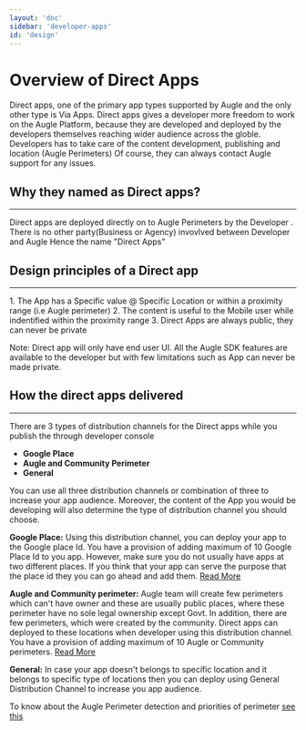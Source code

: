 ```yaml
---
layout: 'doc'
sidebar: 'developer-apps'
id: 'design'
---
```


# Overview of Direct Apps

Direct apps, one of the primary app types supported by Augle and the only other type is Via Apps. 
Direct apps gives a developer more freedom to work on the Augle Platform, because they are developed and deployed
by the developers themselves reaching wider audience across the globle. 
Developers has to take care of the content development, publishing and location (Augle Perimeters)
Of course, they can always contact Augle support for any issues.

## Why they named as Direct apps?
<hr/>
Direct apps are deployed directly on to Augle Perimeters by the Developer . There is no other party(Business or Agency) invovlved between Developer and Augle 
Hence the name "Direct Apps"


## Design principles of a Direct app
<hr/>
1. The App has a Specific value @ Specific Location or within a proximity range (i.e Augle perimeter) 
2. The content is useful to the Mobile user while indentified within the proximity range 
3. Direct Apps are always public, they can never be private 

Note:
Direct app will only have end user UI. All the Augle SDK features are available to the developer but with few limitations
such as App can never be made private.


## How the direct apps delivered
<hr/>
There are 3 types of distribution channels for the Direct apps
while you publish the through developer console

 - **Google Place**
 - **Augle and Community Perimeter**
 - **General**

You can use all three distribution channels or combination of three to increase your app audience. Moreover, the content of the App you
would be developing will also determine the type of distribution channel you should choose. 

**Google Place:** Using this distribution channel, you can deploy your app to the Google place Id. You have a provision of
adding maximum of 10 Google Place Id to you app. However, make sure you do not usually have apps at two different places. If you
think that your app can serve the purpose that the place id they you can go ahead and add them. [Read More]()

**Augle and Community perimeter:** Augle team will create few perimeters which can't have owner and these are usually public places,
where these perimeter have no sole legal ownership except Govt. In addition, there are few perimeters, which were created
by the community. Direct apps can deployed to these locations when developer using this distribution channel.
You have a provision of adding maximum of 10 Augle or Community perimeters. [Read More]()

**General:** In case your app doesn't belongs to specific location and it belongs to specific type of locations then you 
can deploy using General Distribution Channel to increase you app audience.

To know about the Augle Perimeter detection and priorities of perimeter [see this]()